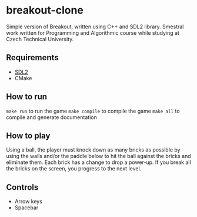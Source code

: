 # breakout-clone
Simple version of Breakout, written using C++ and SDL2 library.
Smestral work written for Programming and Algorithmic course while studying at Czech Technical University.
## Requirements
* [SDL2](https://www.libsdl.org/)
* CMake
## How to run
`make run` to run the game
`make compile`  to compile the game
`make all` to compile and generate documentation
## How to play
Using a ball, the player must knock down as many bricks as possible by using the walls and/or the paddle below to hit the ball against the bricks and eliminate them.
Each brick has a change to drop a power-up. If you break all the bricks on the screen, you progress to the next level.
## Controls
* Arrow keys
* Spacebar
